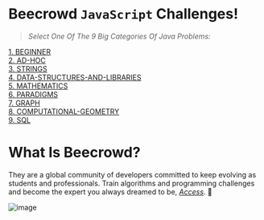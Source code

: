#  Beecrowd `JavaScript` Challenges! 
> *Select One Of The 9 Big Categories Of Java Problems:*

[1. BEGINNER](https://github.com/ojoseleonardo/beecrowd-javascript/tree/1-BEGINNER) <br />
[2. AD-HOC](https://github.com/ojoseleonardo/beecrowd-javascript/tree/2-AD_HOC) <br />
[3. STRINGS](https://github.com/ojoseleonardo/beecrowd-javascript/tree/3-STRINGS) <br />
[4. DATA-STRUCTURES-AND-LIBRARIES](https://github.com/ojoseleonardo/beecrowd-javascript/tree/4-DATA_STRUCTURES_AND_LIBRARIES) <br />
[5. MATHEMATICS](https://github.com/ojoseleonardo/beecrowd-javascript/tree/5-MATHEMATICS) <br />
[6. PARADIGMS](https://github.com/ojoseleonardo/beecrowd-javascript/tree/6-PARADIGMS) <br />
[7. GRAPH](https://github.com/ojoseleonardo/beecrowd-javascript/tree/7-GRAPH) <br />
[8. COMPUTATIONAL-GEOMETRY](https://github.com/ojoseleonardo/beecrowd-javascript/tree/8-COMPUTACIONAL_GEOMETRY) <br />
[9. SQL](https://github.com/ojoseleonardo/beecrowd-javascript/tree/9-SQL) <br />



#  What Is Beecrowd?
They are a global community of developers committed to keep evolving as students and professionals. Train algorithms and programming challenges and become the expert you always dreamed to be, *[Access](https://www.beecrowd.com.br/judge/en/categories)*. :pray:

![image](https://user-images.githubusercontent.com/72801979/181376827-2f72c0cd-5c31-442d-87ec-d1b659938ea1.png)







